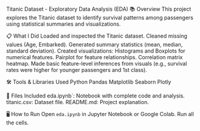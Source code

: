 Titanic Dataset - Exploratory Data Analysis (EDA)
📚 Overview
This project explores the Titanic dataset to identify survival patterns among passengers using statistical summaries and visualizations.

📋 What I Did
Loaded and inspected the Titanic dataset.
Cleaned missing values (Age, Embarked).
Generated summary statistics (mean, median, standard deviation).
Created visualizations:
Histograms and Boxplots for numerical features.
Pairplot for feature relationships.
Correlation matrix heatmap.
Made basic feature-level inferences from visuals (e.g., survival rates were higher for younger passengers and 1st class).

🛠️ Tools & Libraries Used
Python
Pandas
Matplotlib
Seaborn
Plotly

📂 Files Included
eda.ipynb`: Notebook with complete code and analysis.
titanic.csv: Dataset file.
README.md: Project explanation.

🖥️ How to Run
Open `eda.ipynb` in Jupyter Notebook or Google Colab.
Run all the cells.
